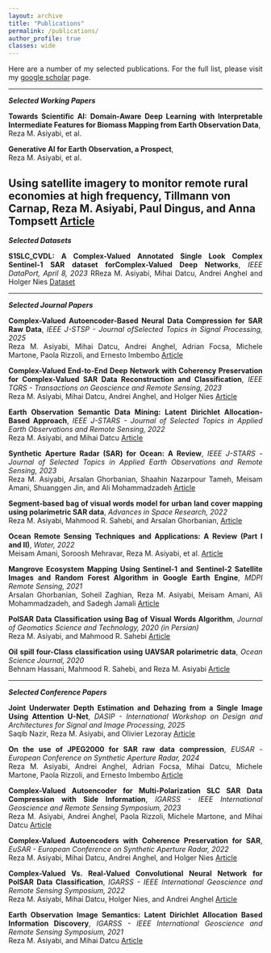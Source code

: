 ```yaml
---
layout: archive
title: "Publications"
permalink: /publications/
author_profile: true
classes: wide
---
```

<style>
p {
  text-align: justify;
}
</style>

Here are a number of my selected publications. For the full list, please visit my [google scholar](https://scholar.google.com/citations?user=jKpl5lQAAAAJ&hl=en) page.

---

***Selected Working Papers*** 

**Towards Scientific AI: Domain-Aware Deep Learning with Interpretable Intermediate Features for Biomass Mapping from Earth Observation Data**,  
Reza M. Asiyabi, et al.

**Generative AI for Earth Observation, a Prospect**,  
Reza M. Asiyabi, et al.

**Using satellite imagery to monitor remote rural economies at high frequency**,
Tillmann von Carnap, Reza M. Asiyabi, Paul Dingus, and Anna Tompsett
[Article](https://arxiv.org/abs/2407.12953)
---

***Selected Datasets*** 

**S1SLC_CVDL: A Complex-Valued Annotated Single Look Complex Sentinel-1 SAR dataset forComplex-Valued Deep Networks**, *IEEE DataPort, April 8, 2023* 
RReza M. Asiyabi, Mihai Datcu, Andrei Anghel and Holger Nies
[Dataset](https://dx.doi.org/10.21227/nm4g-yd98)

---

***Selected Journal Papers*** 

**Complex-Valued Autoencoder-Based Neural Data Compression for SAR Raw Data**, *IEEE J-STSP - Journal ofSelected Topics in Signal Processing, 2025*  
Reza M. Asiyabi, Mihai Datcu, Andrei Anghel, Adrian Focsa, Michele Martone, Paola Rizzoli, and Ernesto Imbembo
[Article](https://ieeexplore.ieee.org/abstract/document/10955162)

**Complex-Valued End-to-End Deep Network with Coherency Preservation for Complex-Valued SAR Data Reconstruction and Classification**, *IEEE TGRS - Transactions on Geoscience and Remote Sensing, 2023*  
Reza M. Asiyabi, Mihai Datcu, Andrei Anghel, and Holger Nies
[Article](https://ieeexplore.ieee.org/abstract/document/10102460)

**Earth Observation Semantic Data Mining: Latent Dirichlet Allocation-Based Approach**, *IEEE J-STARS - Journal of Selected Topics in Applied Earth Observations and Remote Sensing, 2022*  
Reza M. Asiyabi, and Mihai Datcu
[Article](https://ieeexplore.ieee.org/abstract/document/9735293)

**Synthetic Aperture Radar (SAR) for Ocean: A Review**, *IEEE J-STARS - Journal of Selected Topics in Applied Earth Observations and Remote Sensing, 2023*  
Reza M. Asiyabi, Arsalan Ghorbanian, Shaahin Nazarpour Tameh, Meisam Amani, Shuanggen Jin, and Ali Mohammadzadeh
[Article](https://ieeexplore.ieee.org/abstract/document/10234538)

**Segment-based bag of visual words model for urban land cover mapping using polarimetric SAR data**, *Advances in Space Research, 2022*  
Reza M. Asiyabi, Mahmood R. Sahebi, and Arsalan Ghorbanian, 
[Article](https://www.sciencedirect.com/science/article/abs/pii/S0273117721008024)

**Ocean Remote Sensing Techniques and Applications: A Review (Part I and II)**, *Water, 2022*  
Meisam Amani, Soroosh Mehravar, Reza M. Asiyabi, et al.
[Article](https://www.mdpi.com/2073-4441/14/21/3401)

**Mangrove Ecosystem Mapping Using Sentinel-1 and Sentinel-2 Satellite Images and Random Forest Algorithm in Google Earth Engine**, *MDPI Remote Sensing, 2021*  
Arsalan Ghorbanian, Soheil Zaghian, Reza M. Asiyabi, Meisam Amani, Ali Mohammadzadeh, and Sadegh Jamali
[Article](https://www.mdpi.com/2072-4292/13/13/2565)

**PolSAR Data Classification using Bag of Visual Words Algorithm**, *Journal of Geomatics Science and Technology, 2020 (in Persian)*  
Reza M. Asiyabi, and Mahmood R. Sahebi
[Article](http://jgst.issge.ir/article-1-780-en.htmlER)

**Oil spill four-Class classification using UAVSAR polarimetric data**, *Ocean Science Journal, 2020*  
Behnam Hassani, Mahmood R. Sahebi, and Reza M. Asiyabi
[Article](https://link.springer.com/article/10.1007/s12601-020-0023-9)

---

***Selected Conference Papers***

**Joint Underwater Depth Estimation and Dehazing from a Single Image Using Attention U-Net**, *DASIP - International Workshop on Design and Architectures for Signal and Image Processing, 2025*  
Saqib Nazir, Reza M. Asiyabi, and Olivier Lezoray
[Article](https://link.springer.com/chapter/10.1007/978-3-031-87897-8_6)

**On the use of JPEG2000 for SAR raw data compression**, *EUSAR - European Conference on Synthetic Aperture Radar, 2024*  
Reza M. Asiyabi, Andrei Anghel, Adrian Focsa, Mihai Datcu, Michele Martone, Paola Rizzoli, and Ernesto Imbembo
[Article](https://ieeexplore.ieee.org/abstract/document/10659610)

**Complex-Valued Autoencoder for Multi-Polarization SLC SAR Data Compression with Side Information**, *IGARSS - IEEE International Geoscience and Remote Sensing Symposium, 2023*  
Reza M. Asiyabi, Andrei Anghel, Paola Rizzoli, Michele Martone, and Mihai Datcu
[Article](https://ieeexplore.ieee.org/abstract/document/10282287)

**Complex-Valued Autoencoders with Coherence Preservation for SAR**, *EuSAR - European Conference on Synthetic Aperture Radar, 2022*  
Reza M. Asiyabi, Mihai Datcu, Andrei Anghel, and Holger Nies
[Article](https://ieeexplore.ieee.org/abstract/document/9944319)

**Complex-Valued Vs. Real-Valued Convolutional Neural Network for PolSAR Data Classification**, *IGARSS - IEEE International Geoscience and Remote Sensing Symposium, 2022*  
Reza M. Asiyabi, Mihai Datcu, Holger Nies, and Andrei Anghel
[Article](https://ieeexplore.ieee.org/abstract/document/9884081)

**Earth Observation Image Semantics: Latent Dirichlet Allocation Based Information Discovery**, *IGARSS - IEEE International Geoscience and Remote Sensing Symposium, 2021*   
Reza M. Asiyabi, and Mihai Datcu
[Article](https://ieeexplore.ieee.org/abstract/document/9553122)
